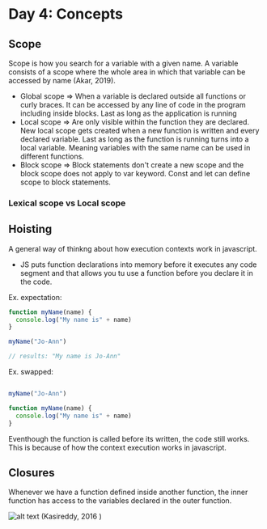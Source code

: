 # Day 4: Concepts


## Scope

Scope is how you search for a variable with a given name. A variable consists of a scope where the whole area in which that variable can be accessed by name (Akar, 2019).

- Global scope => When a variable is declared outside all functions or curly braces. It can be accessed by any line of code in the program including inside blocks. Last as long as the application is running
- Local scope => Are only visible within the function they are declared. New local scope gets created when a new function is written and every declared variable. Last as long as the function is running
turns into a local variable. Meaning variables with the same name can be used in different functions. 
- Block scope => Block statements don't create a new scope and the block scope does not apply to var keyword. Const and let can define scope to block statements. 

### Lexical scope vs Local scope


## Hoisting
A general way of thinkng about how execution contexts work in javascript. 

* JS puts function declarations into memory before it executes any code segment and that allows you tu use a function before you declare it in the code.

Ex. expectation:

```javascript
function myName(name) {
  console.log("My name is" + name) 
}

myName("Jo-Ann")

// results: "My name is Jo-Ann"
```
Ex. swapped:

```javascript

myName("Jo-Ann")

function myName(name) {
  console.log("My name is" + name)
}
```

Eventhough the function is called before its written, the code still works. This is because of how the context execution works in javascript. 

## Closures

Whenever we have a function defined inside another function, the inner function has access to the variables declared in the outer function. 

![alt text](https://uploads-ssl.webflow.com/5dc87b3620589749198717e1/5dd5846e5572e43fecce7e79_lets-learn-javascript-closures-1.png "Closures")
(Kasireddy, 2016
)